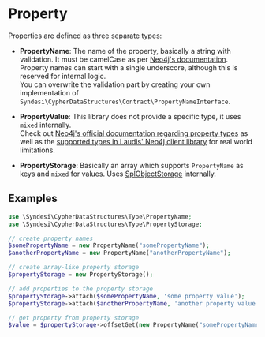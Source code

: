 # Property

Properties are defined as three separate types:

- **PropertyName**: The name of the property, basically a string with validation. It must be camelCase as per [Neo4j's
  documentation](https://neo4j.com/docs/cypher-manual/current/styleguide/#cypher-styleguide-casing).  
  Property names can start with a single underscore, although this is reserved for internal logic.  
  You can overwrite the validation part by creating your own implementation of
  `Syndesi\CypherDataStructures\Contract\PropertyNameInterface`.

- **PropertyValue**: This library does not provide a specific type, it uses `mixed` internally.  
  Check out [Neo4j's official documentation regarding property
  types](https://neo4j.com/docs/cypher-manual/current/syntax/values/#property-types) as well as the [supported types in
  Laudis' Neo4j client library](https://github.com/neo4j-php/neo4j-php-client#accessing-the-results) for real world
  limitations.

- **PropertyStorage**: Basically an array which supports `PropertyName` as keys and `mixed` for values. Uses
  [SplObjectStorage](https://www.php.net/manual/en/class.splobjectstorage) internally.

## Examples

```php
use \Syndesi\CypherDataStructures\Type\PropertyName;
use \Syndesi\CypherDataStructures\Type\PropertyStorage;

// create property names
$somePropertyName = new PropertyName("somePropertyName");
$anotherPropertyName = new PropertyName("anotherPropertyName");

// create array-like property storage
$propertyStorage = new PropertyStorage();

// add properties to the property storage
$propertyStorage->attach($somePropertyName, 'some property value');
$propertyStorage->attach($anotherPropertyName, 'another property value');

// get property from property storage
$value = $propertyStorage->offsetGet(new PropertyName("somePropertyName"));
```
